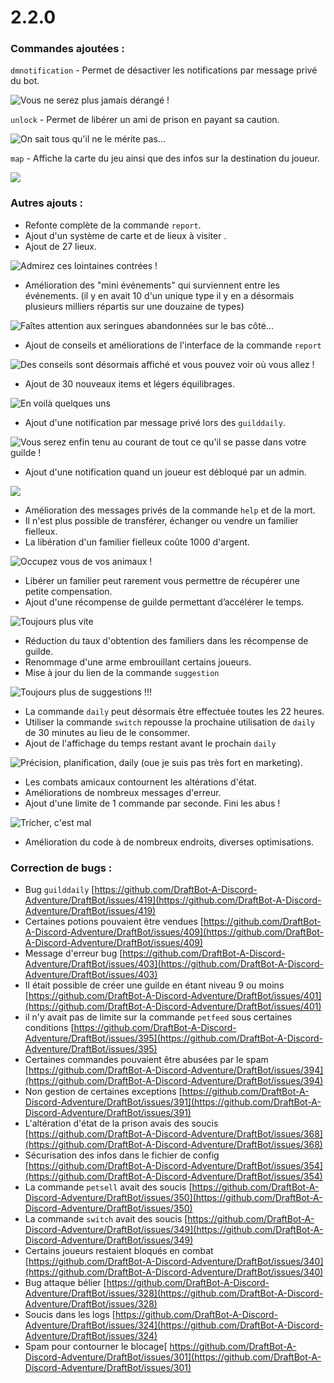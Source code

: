 # 2.2.0

### Commandes ajoutées :&#x20;

`dmnotification` - Permet de désactiver les notifications par message privé du bot.&#x20;

![Vous ne serez plus jamais dérangé !](<../.gitbook/assets/image (126).png>)

`unlock` - Permet de libérer un ami de prison en payant sa caution.&#x20;

![On sait tous qu'il ne le mérite pas...](<../.gitbook/assets/image (153).png>)

`map` - Affiche la carte du jeu ainsi que des infos sur la destination du joueur.

![](<../.gitbook/assets/image (137).png>)

### Autres ajouts :&#x20;

* Refonte complète de la commande `report`.&#x20;
* Ajout d'un système de carte et de lieux à visiter .
* Ajout de 27 lieux.

![Admirez ces lointaines contrées !](../.gitbook/assets/map.jpg)

* Amélioration des "mini événements" qui surviennent entre les événements. (il y en avait 10 d'un unique type il y en a désormais plusieurs milliers répartis sur une douzaine de types)&#x20;

![Faîtes attention aux seringues abandonnées sur le bas côté...](<../.gitbook/assets/image (135).png>)

* Ajout de conseils et améliorations de l'interface de la commande `report`

![Des conseils sont désormais affiché et vous pouvez voir où vous allez ! ](<../.gitbook/assets/image (57).png>)

* Ajout de 30 nouveaux items et légers équilibrages.&#x20;

![En voilà quelques uns](<../.gitbook/assets/image (3) (1).png>)

* Ajout d'une notification par message privé lors des `guilddaily`.&#x20;

![Vous serez enfin tenu au courant de tout ce qu'il se passe dans votre guilde !](<../.gitbook/assets/image (192).png>)

* Ajout d'une notification quand un joueur est débloqué par un admin.&#x20;

![](<../.gitbook/assets/image (40).png>)

* Amélioration des messages privés de la commande `help` et de la mort.&#x20;
* Il n'est plus possible de transférer, échanger ou vendre un familier fielleux.&#x20;
* La libération d'un familier fielleux coûte 1000 d'argent.&#x20;

![Occupez vous de vos animaux !](<../.gitbook/assets/image (36).png>)

* Libérer un familier peut rarement vous permettre de récupérer une petite compensation.
* Ajout d'une récompense de guilde permettant d’accélérer le temps.&#x20;

![Toujours plus vite](<../.gitbook/assets/image (68).png>)

* Réduction du taux d'obtention des familiers dans les récompense de guilde.&#x20;
* Renommage d'une arme embrouillant certains joueurs.&#x20;
* Mise à jour du lien de la commande `suggestion`

![Toujours plus de suggestions !!!](<../.gitbook/assets/image (100).png>)

* La commande `daily` peut désormais être effectuée toutes les 22 heures.&#x20;
* Utiliser la commande `switch` repousse la prochaine utilisation de `daily` de 30 minutes au lieu de le consommer.&#x20;
* Ajout de l'affichage du temps restant avant le prochain `daily`&#x20;

![Précision, planification, daily (oue je suis pas très fort en marketing).](<../.gitbook/assets/image (160).png>)

* Les combats amicaux contournent les altérations d'état.&#x20;
* Améliorations de nombreux messages d'erreur.&#x20;
* Ajout d'une limite de 1 commande par seconde. Fini les abus ! 

![Tricher, c'est mal](<../.gitbook/assets/image (181).png>)

* Amélioration du code à de nombreux endroits, diverses optimisations.

### Correction de bugs :

* Bug `guilddaily` [https://github.com/DraftBot-A-Discord-Adventure/DraftBot/issues/419](https://github.com/DraftBot-A-Discord-Adventure/DraftBot/issues/419)
* Certaines potions pouvaient être vendues [https://github.com/DraftBot-A-Discord-Adventure/DraftBot/issues/409](https://github.com/DraftBot-A-Discord-Adventure/DraftBot/issues/409)
* Message d'erreur bug [https://github.com/DraftBot-A-Discord-Adventure/DraftBot/issues/403](https://github.com/DraftBot-A-Discord-Adventure/DraftBot/issues/403)
* Il était possible de créer une guilde en étant niveau 9 ou moins [https://github.com/DraftBot-A-Discord-Adventure/DraftBot/issues/401](https://github.com/DraftBot-A-Discord-Adventure/DraftBot/issues/401)
* il n'y avait pas de limite sur la commande `petfeed` sous certaines conditions [https://github.com/DraftBot-A-Discord-Adventure/DraftBot/issues/395](https://github.com/DraftBot-A-Discord-Adventure/DraftBot/issues/395)
* Certaines commandes pouvaient être abusées par le spam [https://github.com/DraftBot-A-Discord-Adventure/DraftBot/issues/394](https://github.com/DraftBot-A-Discord-Adventure/DraftBot/issues/394)
* Non gestion de certaines exceptions [https://github.com/DraftBot-A-Discord-Adventure/DraftBot/issues/391](https://github.com/DraftBot-A-Discord-Adventure/DraftBot/issues/391)
* L'altération d'état de la prison avais des soucis [https://github.com/DraftBot-A-Discord-Adventure/DraftBot/issues/368](https://github.com/DraftBot-A-Discord-Adventure/DraftBot/issues/368)
* Sécurisation des infos dans le fichier de config [https://github.com/DraftBot-A-Discord-Adventure/DraftBot/issues/354](https://github.com/DraftBot-A-Discord-Adventure/DraftBot/issues/354)
* La commande `petsell` avait des soucis [https://github.com/DraftBot-A-Discord-Adventure/DraftBot/issues/350](https://github.com/DraftBot-A-Discord-Adventure/DraftBot/issues/350)
* La commande `switch` avait des soucis [https://github.com/DraftBot-A-Discord-Adventure/DraftBot/issues/349](https://github.com/DraftBot-A-Discord-Adventure/DraftBot/issues/349)
* Certains joueurs restaient bloqués en combat [https://github.com/DraftBot-A-Discord-Adventure/DraftBot/issues/340](https://github.com/DraftBot-A-Discord-Adventure/DraftBot/issues/340)
* Bug attaque bélier [https://github.com/DraftBot-A-Discord-Adventure/DraftBot/issues/328](https://github.com/DraftBot-A-Discord-Adventure/DraftBot/issues/328)
* Soucis dans les logs [https://github.com/DraftBot-A-Discord-Adventure/DraftBot/issues/324](https://github.com/DraftBot-A-Discord-Adventure/DraftBot/issues/324)
* Spam pour contourner le blocage[ https://github.com/DraftBot-A-Discord-Adventure/DraftBot/issues/301](https://github.com/DraftBot-A-Discord-Adventure/DraftBot/issues/301)
